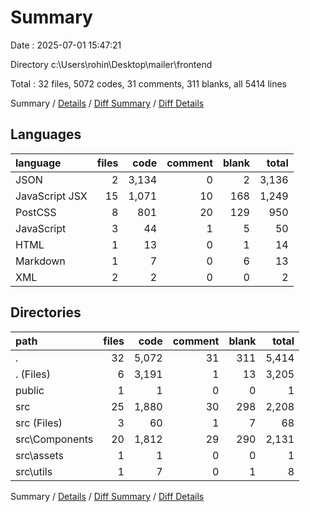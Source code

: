 # Summary

Date : 2025-07-01 15:47:21

Directory c:\\Users\\rohin\\Desktop\\mailer\\frontend

Total : 32 files,  5072 codes, 31 comments, 311 blanks, all 5414 lines

Summary / [Details](details.md) / [Diff Summary](diff.md) / [Diff Details](diff-details.md)

## Languages
| language | files | code | comment | blank | total |
| :--- | ---: | ---: | ---: | ---: | ---: |
| JSON | 2 | 3,134 | 0 | 2 | 3,136 |
| JavaScript JSX | 15 | 1,071 | 10 | 168 | 1,249 |
| PostCSS | 8 | 801 | 20 | 129 | 950 |
| JavaScript | 3 | 44 | 1 | 5 | 50 |
| HTML | 1 | 13 | 0 | 1 | 14 |
| Markdown | 1 | 7 | 0 | 6 | 13 |
| XML | 2 | 2 | 0 | 0 | 2 |

## Directories
| path | files | code | comment | blank | total |
| :--- | ---: | ---: | ---: | ---: | ---: |
| . | 32 | 5,072 | 31 | 311 | 5,414 |
| . (Files) | 6 | 3,191 | 1 | 13 | 3,205 |
| public | 1 | 1 | 0 | 0 | 1 |
| src | 25 | 1,880 | 30 | 298 | 2,208 |
| src (Files) | 3 | 60 | 1 | 7 | 68 |
| src\\Components | 20 | 1,812 | 29 | 290 | 2,131 |
| src\\assets | 1 | 1 | 0 | 0 | 1 |
| src\\utils | 1 | 7 | 0 | 1 | 8 |

Summary / [Details](details.md) / [Diff Summary](diff.md) / [Diff Details](diff-details.md)